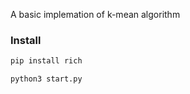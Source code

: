 A basic implemation of k-mean algorithm

### Install

```bash
pip install rich
```

```bash
python3 start.py
```

